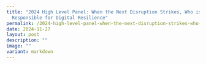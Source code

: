```yaml
---
title: "2024 High Level Panel: When the Next Disruption Strikes, Who is
  Responsible for Digital Resilience"
permalink: /2024-high-level-panel-when-the-next-disruption-strikes-who-is-responsible-for-digital-resilience/
date: 2024-11-27
layout: post
description: ""
image: ""
variant: markdown
---
```


